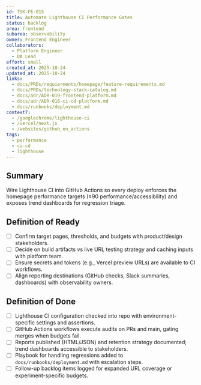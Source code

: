 ```yaml
---
id: TSK-FE-015
title: Automate Lighthouse CI Performance Gates
status: backlog
area: frontend
subarea: observability
owner: Frontend Engineer
collaborators:
  - Platform Engineer
  - QA Lead
effort: small
created_at: 2025-10-24
updated_at: 2025-10-24
links:
  - docs/PRDs/requierments/homepage/feature-requirements.md
  - docs/PRDs/technology-stack-catalog.md
  - docs/adr/ADR-019-frontend-platform.md
  - docs/adr/ADR-016-ci-cd-platform.md
  - docs/runbooks/deployment.md
context7:
  - /googlechrome/lighthouse-ci
  - /vercel/next.js
  - /websites/github_en_actions
tags:
  - performance
  - ci-cd
  - lighthouse
---
```


## Summary
Wire Lighthouse CI into GitHub Actions so every deploy enforces the homepage performance targets (≥90 performance/accessibility) and exposes trend dashboards for regression triage.

## Definition of Ready
- [ ] Confirm target pages, thresholds, and budgets with product/design stakeholders.
- [ ] Decide on build artifacts vs live URL testing strategy and caching inputs with platform team.
- [ ] Ensure secrets and tokens (e.g., Vercel preview URLs) are available to CI workflows.
- [ ] Align reporting destinations (GitHub checks, Slack summaries, dashboards) with observability owners.

## Definition of Done
- [ ] Lighthouse CI configuration checked into repo with environment-specific settings and assertions.
- [ ] GitHub Actions workflows execute audits on PRs and main, gating merges when budgets fail.
- [ ] Reports published (HTML/JSON) and retention strategy documented; trend dashboards accessible to stakeholders.
- [ ] Playbook for handling regressions added to `docs/runbooks/deployment.md` with escalation steps.
- [ ] Follow-up backlog items logged for expanded URL coverage or experiment-specific budgets.
